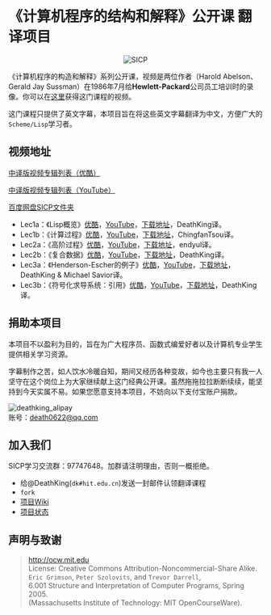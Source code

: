 # 《计算机程序的结构和解释》公开课 翻译项目

<p align="center">
  <img src="http://groups.csail.mit.edu/mac/classes/6.001/abelson-sussman-lectures/wizard.jpg" alt="SICP"/>
</p>

《计算机程序的构造和解释》系列公开课，视频是两位作者（Harold Abelson、Gerald Jay Sussman）在1986年7月给**Hewlett-Packard**公司员工培训时的录像。你可以在[这里](http://ocw.mit.edu/OcwWeb/Electrical-Engineering-and-Computer-Science/6-001Spring-2005/CourseHome/index.htm)获得这门课程的视频。

这门课程只提供了英文字幕，本项目旨在将这些英文字幕翻译为中文，方便广大的`Scheme/Lisp`学习者。

## 视频地址

[中译版视频专辑列表（优酷）](http://www.youku.com/playlist_show/id_18958522.html)

[中译版视频专辑列表（YouTube）](https://www.youtube.com/playlist?list=PLkEwH_Z2WOlppy8oUfrGwFVlOuKyo3RO_)

[百度网盘SICP文件夹](http://pan.baidu.com/s/1bnvO3vT)

+ Lec1a：《Lisp概览》[优酷](http://v.youku.com/v_show/id_XNTEzMDAyMTU2.html)，[YouTube](https://www.youtube.com/watch?v=iG6eVomFrhE)，[下载地址](http://pan.baidu.com/s/1kTmeMgR)，DeathKing译。
+ Lec1b：《计算过程》[优酷](http://v.youku.com/v_show/id_XNTMxODY1NTg4.html)，[YouTube](https://www.youtube.com/watch?v=sVErWRt8dG4)，[下载地址](http://pan.baidu.com/s/1o6G0Qgi)，ChingfanTsou译。
+ Lec2a：《高阶过程》[优酷](http://v.youku.com/v_show/id_XNzAzNjI1NjU2.html)，[YouTube](https://www.youtube.com/watch?v=A-uHMbrAvmQ)，[下载地址](http://pan.baidu.com/s/1jG3HI8A)，endyul译。
+ Lec2b：《复合数据》[优酷](http://v.youku.com/v_show/id_XNzAzNjg4Mjk2.html)，[YouTube](https://www.youtube.com/watch?v=ggXt3Tmd1oY)，[下载地址](http://pan.baidu.com/s/1o6HgNgu)，DeathKing译。
+ Lec3a：《Henderson-Escher的例子》[优酷](http://v.youku.com/v_show/id_XODk4NjUwODMy.html)，[YouTube](https://www.youtube.com/watch?v=zpXX64Bi2tM)，[下载地址](http://pan.baidu.com/s/1bnHBWmz)，DeathKing & Michael Savior译。
+ Lec3b：《符号化求导系统：引用》[优酷](http://v.youku.com/v_show/id_XODk4NjUwODA0.html)，[YouTube](https://www.youtube.com/watch?v=XF5oixi2CTM)，[下载地址](http://pan.baidu.com/s/1o6Jry9G)，DeathKing译。

## 捐助本项目

本项目不以盈利为目的，旨在为广大程序员、函数式编爱好者以及计算机专业学生提供相关学习资源。

字幕制作之苦，如人饮水冷暖自知，期间又经历各种变故，如今也主要只有我一人坚守在这个岗位上为大家继续献上这门经典公开课。虽然拖拖拉拉断断续续，能坚持到今天实属不易。如果您愿意支持本项目，不妨向以下支付宝账户捐款。

![deathking_alipay](https://cloud.githubusercontent.com/assets/895809/6343830/b3840a8c-bc2a-11e4-931e-dbed22ffca99.png)  
账号：death0622@qq.com


## 加入我们

SICP学习交流群：97747648。加群请注明理由，否则一概拒绝。

+ 给@DeathKing(`dk#hit.edu.cn`)发送一封邮件认领翻译课程
+ `fork`
+ [项目Wiki](https://github.com/DeathKing/Learning-SICP/wiki)
+ [项目状态](https://github.com/DeathKing/Learning-SICP/wiki/%E9%A1%B9%E7%9B%AE%E7%8A%B6%E6%80%81)


## 声明与致谢

> http://ocw.mit.edu  
> License: Creative Commons Attribution-Noncommercial-Share Alike.  
> `Eric Grimson`, `Peter Szolovits`, and `Trevor Darrell`,   
> 6.001 Structure and Interpretation of Computer Programs, Spring 2005.  
> (Massachusetts Institute of Technology: MIT OpenCourseWare).  
